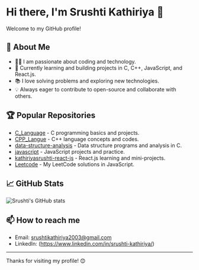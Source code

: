 # Hi there, I'm Srushti Kathiriya 👋

Welcome to my GitHub profile!

## 🚀 About Me

- 👩‍💻 I am passionate about coding and technology.
- 🌱 Currently learning and building projects in C, C++, JavaScript, and React.js.
- 📚 I love solving problems and exploring new technologies.
- 💡 Always eager to contribute to open-source and collaborate with others.

## 🏆 Popular Repositories

- [C_Language](https://github.com/srushtikathiriya/C_Language) - C programming basics and projects.
- [CPP_Langue](https://github.com/srushtikathiriya/CPP_Langue) - C++ language concepts and codes.
- [data-structure-analysis](https://github.com/srushtikathiriya/data-structure-analysis) - Data structure programs and analysis in C.
- [javascript](https://github.com/srushtikathiriya/javascript) - JavaScript projects and practice.
- [kathiriyasrushti-react-js](https://github.com/srushtikathiriya/kathiriyasrushti-react-js) - React.js learning and mini-projects.
- [Leetcode](https://github.com/srushtikathiriya/Leetcode) - My LeetCode solutions in JavaScript.

## 📈 GitHub Stats

![Srushti's GitHub stats](https://github-readme-stats.vercel.app/api?username=srushtikathiriya&show_icons=true&theme=radical)

## 📫 How to reach me

- Email: srushtikathiriya2003@gmail.com
- LinkedIn: (https://www.linkedin.com/in/srushti-kathiriya/)

---

Thanks for visiting my profile! 😊
